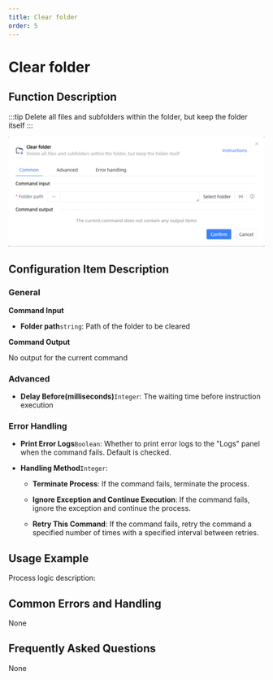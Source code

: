 ```yaml
---
title: Clear folder
order: 5
---
```


# Clear folder

## Function Description

:::tip 
Delete all files and subfolders within the folder, but keep the folder itself
:::

![Clear folder](../../../assets/Clear%20folder_command.png)

## Configuration Item Description

### General

**Command Input**

- **Folder path**`string`: Path of the folder to be cleared


**Command Output**

No output for the current command

### Advanced

- **Delay Before(milliseconds)**`Integer`: The waiting time before instruction execution

### Error Handling

- **Print Error Logs**`Boolean`: Whether to print error logs to the "Logs" panel when the command fails. Default is checked. 

- **Handling Method**`Integer`:

    - **Terminate Process**: If the command fails, terminate the process.

    - **Ignore Exception and Continue Execution**: If the command fails, ignore the exception and continue the process.

    - **Retry This Command**: If the command fails, retry the command a specified number of times with a specified interval between retries.

## Usage Example

Process logic description:

## Common Errors and Handling

None

## Frequently Asked Questions

None

